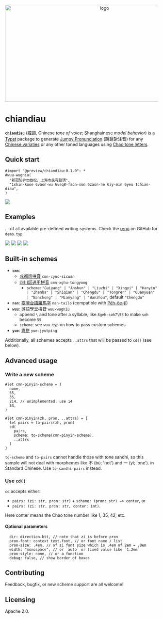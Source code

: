<p align="center">
<img width="640" height="320" alt="logo" src="https://github.com/user-attachments/assets/12d22e0c-ee02-4425-b4d1-d8c95dccf5a2" />
</p>

# chiandiau

**`chiandiau`** ([腔調](https://en.wiktionary.org/wiki/%E8%85%94%E8%AA%BF#Chinese), Chinese _tone of voice_; Shanghainese _model behavior_) is a [Typst](https://github.com/typst/typst) package to generate [Jumpy Pronunciation](https://test.hambaanglaang.hk/) (跳跳紮注音) for any [Chinese variaties](https://en.wikipedia.org/wiki/Varieties_of_Chinese) or any other toned languages using [Chao tone letters](https://en.wikipedia.org/wiki/Tone_letter).

## Quick start

```typ
#import "@preview/chiandiau:0.1.0": *
#wuu-wugniu(
  "新冠防护勿放松，上海市民有腔调",
  "1shin-kuoe 6vaon-wu 6veq8-faon-son 6zaon-he 6zy-min 6yeu 1chian-diau",
)
```

![](https://github.com/user-attachments/assets/36268cb0-2df5-4101-abed-d170ea80ccbb)

## Examples

… of all available pre-defined writing systems. Check the [repo](https://github.com/OverflowCat/chiandiau) on GitHub for `demo.typ`.

![](https://github.com/user-attachments/assets/5bccb6b6-a94c-4ae3-ae43-abc3cef57182)
![](https://github.com/user-attachments/assets/fdf172e2-3bac-4027-b392-eccbeb050803)
![](https://github.com/user-attachments/assets/8cca2287-b4b4-4266-9fb8-a31a7fad11b1)
![](https://github.com/user-attachments/assets/f6fd050d-e16c-41d8-80cc-1ccbb1d01c42)


## Built-in schemes

- **`cmn`**:
    - [成都話拼音](https://zh.wikipedia.org/wiki/%E5%9B%9B%E5%B7%9D%E8%AF%9D%E6%8B%BC%E9%9F%B3) `cmn-cyuc-sicuan`
    - [四川話通用拼音](https://zhuanlan.zhihu.com/p/34562639) `cmn-xghu-tongyong`
        - `scheme`: `"Guiyang" | "Anshun" | "Liuzhi" | "Xingyi" | "Hanyin" | "Zhenba" | "Shiqian" | "Chengdu" | "Tongren" | "Guanyuan" | "Nanchong" | "Mianyang" | "Wanzhou"`, default `"Chengdu"`
- **`nan`**: [臺灣台語羅馬字](https://en.wikipedia.org/wiki/Taiwanese_Romanization_System) `nan-tailo` (compatible with [Pe̍h-ōe-jī](https://en.wikipedia.org/wiki/Pe%CC%8Dh-%C5%8De-j%C4%AB))
- **`wuu`**: [吳語學堂拼音](https://en.m.wiktionary.org/wiki/Wiktionary:About_Chinese/Wu) `wuu-wugniu`
    - append `\` and tone after a syllable, like `8geh-soh7\55` to make `soh` become `55`
    - `scheme`: see `wuu.typ` on how to pass custom schemes
- **`yue`**: [粤拼](https://en.wikipedia.org/wiki/Jyutping) `yue-jyutping`

Additionally, all schemes accepts `..attrs` that will be passed to `cd()` (see below).

## Advanced usage

### Write a new scheme

```typ
#let cmn-pinyin-scheme = (
  none,
  55,
  35,
  214, // unimplemented; use 14
  53,
)

#let cmn-pinyin(zh, pron, ..attrs) = {
  let pairs = to-pairs(zh, pron)
  cd(
    pairs,
    scheme: to-scheme(cmn-pinyin-scheme),
    ..attrs
  )
}
```

`to-scheme` and `to-pairs` cannot handle those with tone sandhi, so this sample will not deal with morphemes like 不 (bù; 'not') and 一 (yī; 'one'). in Standard Chinese. Use `to-sandhi-pairs` instead.

### Use `cd()`

`cd` accepts either:
- `pairs: (zi: str, pron: str)` + `scheme: (pron: str) => conter`, or
- `pairs: (zi: str, pron: str, conter: int)`.

Here conter means the Chao tone number like $1$, $35$, $42$, etc.

#### Optional parameters

```typ
  dir: direction.btt, // note that zi is before pron
  pron-font: context text.font, // or font name / list
  pron-size: .4em, // of zi font size which is .4em of 2em = .8em
  width: "monospace", // or `auto` or fixed value like `1.2em`
  pron-style: none, // or a function
  debug: false, // show border of boxes
```

## Contributing

Feedback, bugfix, or new scheme support are all welcome!

## Licensing

Apache 2.0.

